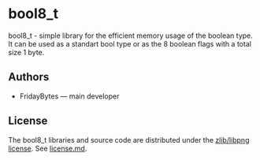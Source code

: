 ﻿# bool8_t

bool8_t - simple library for the efficient memory usage of the boolean type. It can be used as a standart bool type or as the 8 boolean flags with a total size 1 byte.

## Authors

  - FridayBytes — main developer 

## License

The bool8_t libraries and source code are distributed under the [zlib/libpng license](https://opensource.org/licenses/Zlib). See [license.md](license.md).
